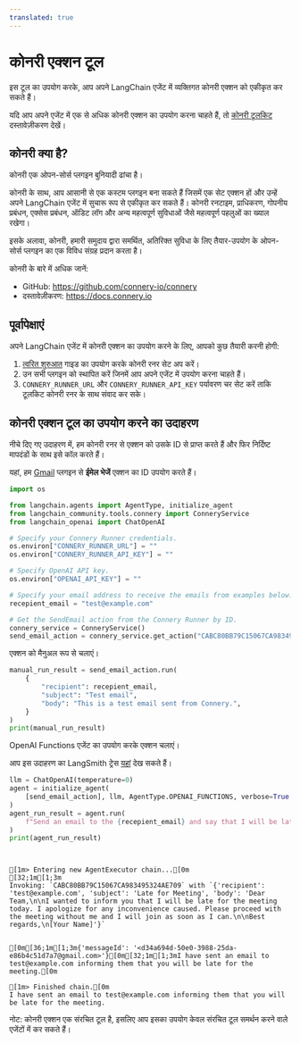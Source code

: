 ```yaml
---
translated: true
---
```


# कोनरी एक्शन टूल

इस टूल का उपयोग करके, आप अपने LangChain एजेंट में व्यक्तिगत कोनरी एक्शन को एकीकृत कर सकते हैं।

यदि आप अपने एजेंट में एक से अधिक कोनरी एक्शन का उपयोग करना चाहते हैं,
तो [कोनरी टूलकिट](/docs/integrations/toolkits/connery) दस्तावेज़ीकरण देखें।

## कोनरी क्या है?

कोनरी एक ओपन-सोर्स प्लगइन बुनियादी ढांचा है।

कोनरी के साथ, आप आसानी से एक कस्टम प्लगइन बना सकते हैं जिसमें एक सेट एक्शन हों और उन्हें अपने LangChain एजेंट में सुचारू रूप से एकीकृत कर सकते हैं।
कोनरी रनटाइम, प्राधिकरण, गोपनीय प्रबंधन, एक्सेस प्रबंधन, ऑडिट लॉग और अन्य महत्वपूर्ण सुविधाओं जैसे महत्वपूर्ण पहलुओं का ख्याल रखेगा।

इसके अलावा, कोनरी, हमारी समुदाय द्वारा समर्थित, अतिरिक्त सुविधा के लिए तैयार-उपयोग के ओपन-सोर्स प्लगइन का एक विविध संग्रह प्रदान करता है।

कोनरी के बारे में अधिक जानें:

- GitHub: https://github.com/connery-io/connery
- दस्तावेज़ीकरण: https://docs.connery.io

## पूर्वापेक्षाएं

अपने LangChain एजेंट में कोनरी एक्शन का उपयोग करने के लिए, आपको कुछ तैयारी करनी होगी:

1. [त्वरित शुरुआत](https://docs.connery.io/docs/runner/quick-start/) गाइड का उपयोग करके कोनरी रनर सेट अप करें।
2. उन सभी प्लगइन को स्थापित करें जिनमें आप अपने एजेंट में उपयोग करना चाहते हैं।
3. `CONNERY_RUNNER_URL` और `CONNERY_RUNNER_API_KEY` पर्यावरण चर सेट करें ताकि टूलकिट कोनरी रनर के साथ संवाद कर सके।

## कोनरी एक्शन टूल का उपयोग करने का उदाहरण

नीचे दिए गए उदाहरण में, हम कोनरी रनर से एक्शन को उसके ID से प्राप्त करते हैं और फिर निर्दिष्ट मापदंडों के साथ इसे कॉल करते हैं।

यहां, हम [Gmail](https://github.com/connery-io/gmail) प्लगइन से **ईमेल भेजें** एक्शन का ID उपयोग करते हैं।

```python
import os

from langchain.agents import AgentType, initialize_agent
from langchain_community.tools.connery import ConneryService
from langchain_openai import ChatOpenAI

# Specify your Connery Runner credentials.
os.environ["CONNERY_RUNNER_URL"] = ""
os.environ["CONNERY_RUNNER_API_KEY"] = ""

# Specify OpenAI API key.
os.environ["OPENAI_API_KEY"] = ""

# Specify your email address to receive the emails from examples below.
recepient_email = "test@example.com"

# Get the SendEmail action from the Connery Runner by ID.
connery_service = ConneryService()
send_email_action = connery_service.get_action("CABC80BB79C15067CA983495324AE709")
```

एक्शन को मैनुअल रूप से चलाएं।

```python
manual_run_result = send_email_action.run(
    {
        "recipient": recepient_email,
        "subject": "Test email",
        "body": "This is a test email sent from Connery.",
    }
)
print(manual_run_result)
```

OpenAI Functions एजेंट का उपयोग करके एक्शन चलाएं।

आप इस उदाहरण का LangSmith ट्रेस [यहां](https://smith.langchain.com/public/a37d216f-c121-46da-a428-0e09dc19b1dc/r) देख सकते हैं।

```python
llm = ChatOpenAI(temperature=0)
agent = initialize_agent(
    [send_email_action], llm, AgentType.OPENAI_FUNCTIONS, verbose=True
)
agent_run_result = agent.run(
    f"Send an email to the {recepient_email} and say that I will be late for the meeting."
)
print(agent_run_result)
```

```output


[1m> Entering new AgentExecutor chain...[0m
[32;1m[1;3m
Invoking: `CABC80BB79C15067CA983495324AE709` with `{'recipient': 'test@example.com', 'subject': 'Late for Meeting', 'body': 'Dear Team,\n\nI wanted to inform you that I will be late for the meeting today. I apologize for any inconvenience caused. Please proceed with the meeting without me and I will join as soon as I can.\n\nBest regards,\n[Your Name]'}`


[0m[36;1m[1;3m{'messageId': '<d34a694d-50e0-3988-25da-e86b4c51d7a7@gmail.com>'}[0m[32;1m[1;3mI have sent an email to test@example.com informing them that you will be late for the meeting.[0m

[1m> Finished chain.[0m
I have sent an email to test@example.com informing them that you will be late for the meeting.
```

नोट: कोनरी एक्शन एक संरचित टूल है, इसलिए आप इसका उपयोग केवल संरचित टूल समर्थन करने वाले एजेंटों में कर सकते हैं।
